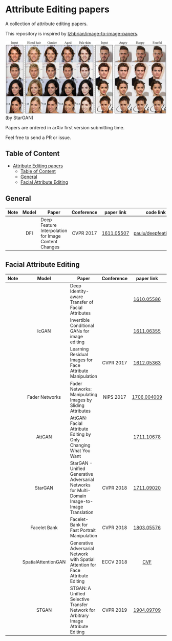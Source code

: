 # Attribute Editing papers

A collection of attribute editing papers.

This repository is inspired by [lzhbrian/image-to-image-papers](https://github.com/lzhbrian/image-to-image-papers).

![](img/stargan.jpg) (by StarGAN)

Papers are ordered in arXiv first version submitting time.

Feel free to send a PR or issue.

## Table of Content
- [Attribute Editing papers](#attribute-editing-papers)
  - [Table of Content](#table-of-content)
  - [General](#general)
  - [Facial Attribute Editing](#facial-attribute-editing)

## General
|  Note  |   Model    | Paper   |   Conference | paper link | code link |
| :-----:| :-------:| --------------|  :----: | :----: | :----: |
| | DFI | Deep Feature Interpolation for Image Content Changes | CVPR 2017 | [1611.05507](https://arxiv.org/abs/1611.05507) | [paulu/deepfeatinterp](https://github.com/paulu/deepfeatinterp) |

## Facial Attribute Editing

|  Note  |   Model    | Paper   |   Conference | paper link | code link |
| :-----:| :-------:| --------------|  :---: | :---: | :---: |
|        |          | Deep Identity-aware Transfer of Facial Attributes |  | [1610.05586](https://arxiv.org/abs/1610.05586v2) |
|  | IcGAN | Invertible Conditional GANs for image editing |  | [1611.06355](https://arxiv.org/abs/1611.06355v1) | [Guim3/IcGAN](https://github.com/Guim3/IcGAN)
| |  | Learning Residual Images for Face Attribute Manipulation | CVPR 2017 | [1612.05363](https://arxiv.org/abs/1612.05363) | [MingtaoGuo/Learning-Residual-Images-for-Face-Attribute-Manipulation](https://github.com/MingtaoGuo/Learning-Residual-Images-for-Face-Attribute-Manipulation)
| | Fader Networks | Fader Networks: Manipulating Images by Sliding Attributes | NIPS 2017 | [1706.004009](https://arxiv.org/abs/1706.00409) | [facebookresearch/FaderNetworks](https://github.com/facebookresearch/FaderNetworks)
|        | AttGAN | AttGAN: Facial Attribute Editing by Only Changing What You Want |  | [1711.10678](https://arxiv.org/abs/1711.10678) | [LynnHo/AttGAN-Tensorflow](https://github.com/LynnHo/AttGAN-Tensorflow) [elvisyjlin/AttGAN-PyTorch](https://github.com/elvisyjlin/AttGAN-PyTorch)
| | StarGAN | StarGAN - Unified Generative Adversarial Networks for Multi-Domain Image-to-Image Translation | CVPR 2018 | [1711.09020](https://arxiv.org/abs/1711.09020) | [yunjey/stargan](https://github.com/yunjey/stargan) | 
| | Facelet Bank | Facelet-Bank for Fast Portrait Manipulation | CVPR 2018 | [1803.05576](https://arxiv.org/abs/1803.05576) | [yingcong/Facelet_Bank](yingcong/Facelet_Bank)
| | SpatialAttentionGAN | Generative Adversarial Network with Spatial Attention for Face Attribute Editing | ECCV 2018 | [CVF](http://openaccess.thecvf.com/content_ECCV_2018/papers/Gang_Zhang_Generative_Adversarial_Network_ECCV_2018_paper.pdf) | [elvisyjlin/SpatialAttentionGAN](https://github.com/elvisyjlin/SpatialAttentionGAN) |
| | STGAN | STGAN: A Unified Selective Transfer Network for Arbitrary Image Attribute Editing | CVPR 2019 | [1904.09709](http://arxiv.org/abs/1904.09709) | [csmliu/STGAN](https://github.com/csmliu/STGAN) |
